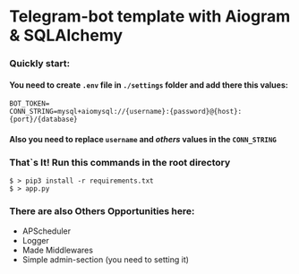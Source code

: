 # Telegram-bot template with Aiogram & SQLAlchemy

### Quickly start:
#### You need to create ```.env``` file in ```./settings``` folder and add there this values:

```
BOT_TOKEN=
CONN_STRING=mysql+aiomysql://{username}:{password}@{host}:{port}/{database}

```

#### Also you need to replace ```username``` and *others* values in the ```CONN_STRING```

### That`s It! Run this commands in the root directory 

```console
$ > pip3 install -r requirements.txt
$ > app.py
```

### There are also Others Opportunities here: 
- APScheduler
- Logger
- Made Middlewares 
- Simple admin-section (you need to setting it)